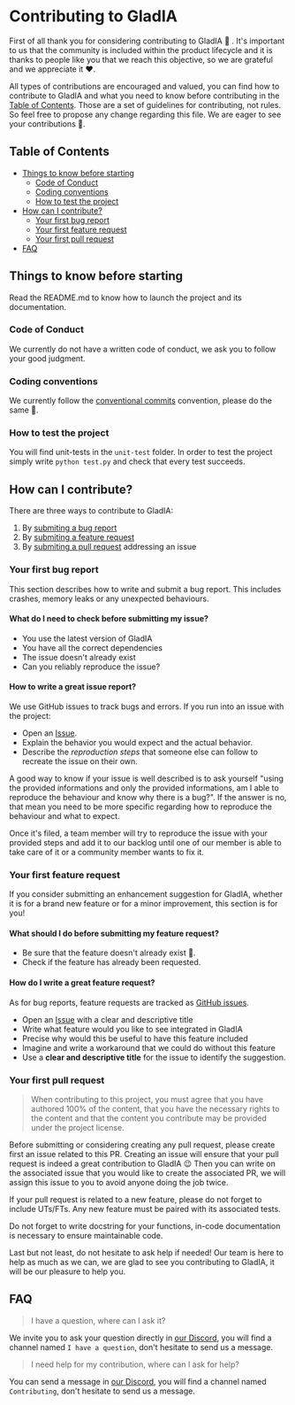# Contributing to GladIA

First of all thank you for considering contributing to GladIA :raised_hands: . It's important to us that the community is included within the product lifecycle and it is thanks to people like you that we reach this objective, so we are grateful and we appreciate it :heart:.

All types of contributions are encouraged and valued, you can find how to contribute to GladIA and what you need to know before contributing in the [Table of Contents](#table-of-contents). Those are a set of guidelines for contributing, not rules. So feel free to propose any change regarding this file. We are eager to see your contributions 🎉.

## Table of Contents

- [Things to know before starting](##Things-to-know-before-starting)
	- [Code of Conduct](###Code-of-Conduct)
	- [Coding conventions](###Coding-conventions)
	- [How to test the project](###How-to-test-the-projects)
- [How can I contribute?](##How-can-I-contribute?)
	- [Your first bug report](###Your-first-bug-report)
	- [Your first feature request](###Your-first-feature-request)
	- [Your first pull request](###Your-first-pull-request)
- [FAQ](##FAQ)


## Things to know before starting
Read the README.md to know how to launch the project and its documentation.

### Code of Conduct
We currently do not have a written code of conduct, we ask you to follow your good judgment.

### Coding conventions
We currently follow the [conventional commits](https://www.conventionalcommits.org/en/v1.0.0/) convention, please do the same 🙂.

### How to test the project
You will find unit-tests in the `unit-test` folder. In order to test the project simply write `python test.py` and check that every test succeeds.

## How can I contribute?

There are three ways to contribute to GladIA:
1. By [submiting a bug report](###Your-first-bug-report)
2. By [submiting a feature request](####Your-first-feature-request)
3. By [submiting a pull request](####Your-first-pull-request) addressing an issue

### Your first bug report

This section describes how to write and submit a bug report. This includes crashes, memory leaks or any unexpected behaviours.

#### What do I need to check before submitting my issue?
 * You use the latest version of GladIA
 * You have all the correct dependencies
 * The issue doesn't already exist
 * Can you reliably reproduce the issue?

#### How to write a great issue report?

We use GitHub issues to track bugs and errors. If you run into an issue with the project:

- Open an [Issue](http://github.com/gladiaio/gladia/issues/new).
- Explain the behavior you would expect and the actual behavior.
- Describe the *reproduction steps* that someone else can follow to recreate the issue on their own.

A good way to know if your issue is well described is to ask yourself "using the provided informations and only the provided informations, am I able to reproduce the behaviour and know why there is a bug?". If the answer is no, that mean you need to be more specific regarding how to reproduce the behaviour and what to expect.

Once it's filed, a team member will try to reproduce the issue with your provided steps and add it to our backlog until one of our member is able to take care of it or a community member wants to fix it.

### Your first feature request

If you consider submitting an enhancement suggestion for GladIA, whether it is for a brand new feature or for a minor improvement, this section is for you!

#### What should I do before submitting my feature request?

- Be sure that the feature doesn't already exist 🙂.
- Check if the feature has already been requested.

#### How do I write a great feature request?

As for bug reports, feature requests are tracked as [GitHub issues](http://github.com/gladiaio/gladia/issues).

  - Open an [Issue](http://github.com/gladiaio/gladia/issues/new) with a clear and descriptive title
  - Write what feature would you like to see integrated in GladIA
  - Precise why would this be useful to have this feature included
  - Imagine and write a workaround that we could do without this feature
- Use a **clear and descriptive title** for the issue to identify the suggestion.

### Your first pull request

> When contributing to this project, you must agree that you have authored 100% of the content, that you have the necessary rights to the content and that the content you contribute may be provided under the project license.

Before submitting or considering creating any pull request, please create first an issue related to this PR. Creating an issue will ensure that your pull request is indeed a great contribution to GladIA 😉 Then you can write on the associated issue that you would like to create the associated PR, we will assign this issue to you to avoid anyone doing the job twice.

If your pull request is related to a new feature, please do not forget to include UTs/FTs. Any new feature must be paired with its associated tests.

Do not forget to write docstring for your functions, in-code documentation is necessary to ensure maintainable code.

Last but not least, do not hesitate to ask help if needed! Our team is here to help as much as we can, we are glad to see you contributing to GladIA, it will be our pleasure to help you.

## FAQ
> I have a question, where can I ask it?

We invite you to ask your question directly in [our Discord](https://discord.gg/gA6AWszn), you will find a channel named `I have a question`, don't hesitate to send us a message.

> I need help for my contribution, where can I ask for help?

You can send a message in [our Discord](https://discord.gg/gA6AWszn), you will find a channel named `Contributing`, don't hesitate to send us a message.
